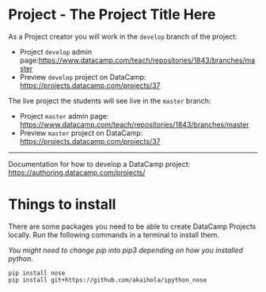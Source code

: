 # Project - The Project Title Here

As a Project creator you will work in the `develop` branch of the project:

* Project `develop` admin page:https://www.datacamp.com/teach/repositories/1843/branches/master
* Preview `develop` project on DataCamp: https://projects.datacamp.com/projects/37

The live project the students will see live in the `master` branch:

* Project `master` admin page: https://www.datacamp.com/teach/repositories/1843/branches/master
* Preview `master` project on DataCamp: https://projects.datacamp.com/projects/37

---

Documentation for how to develop a DataCamp project: https://authoring.datacamp.com/projects/

# Things to install

There are some packages you need to be able to create DataCamp Projects locally. Run the following commands in a terminal to install them.

*You might need to change pip into pip3 depending on how you installed python.*

```
pip install nose
pip install git+https://github.com/akaihola/ipython_nose
```